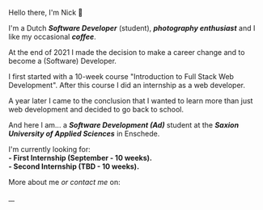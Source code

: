 Hello there, I'm Nick 👋

I'm a Dutch _**Software Developer**_ (student),
_**photography enthusiast**_ and I like my occasional _**coffee**_.

At the end of 2021 I made the decision to make a career change and to become a (Software) Developer.

I first started with a 10-week course "Introduction to Full Stack Web Development". After this course I did an internship as a web developer.

A year later I came to the conclusion that I wanted to learn more than just web development and decided to go back to school.

And here I am... a _**Software Development (Ad)**_ student at the _**Saxion University of Applied Sciences**_ in Enschede.

I'm currently looking for:
<br>
**- First Internship (September - 10 weeks).**
<br>
**- Second Internship (TBD - 10 weeks).**

More about me _or contact me_ on:
<div class="flex gap-8 justify-center">
    <a href="https://github.com/nickterhaar" target=”_blank” class="group flex flex-col gap-4 justify-center items-center">
        <img class="w-10 h-auto opacity-75 hover:opacity-100" src="./icons/github-light.svg" alt="">
    </a>
    <a href="https://www.linkedin.com/in/nickterhaar/" target=”_blank” class="group flex flex-col gap-4 justify-center items-center">
        <img class="w-10 h-auto opacity-75 hover:opacity-100" src="./icons/linkedin.svg" alt="">
    </a>
    <a href="https://discord.com/users/nickterhaar" target="_blank" class="group flex flex-col gap-4 justify-center items-center">
        <img class="w-10 h-auto opacity-75 hover:opacity-100" src="./icons/discord-light.svg" alt="">
    </a>
    <a href="https://www.instagram.com/nick_terhaar/" target=”_blank” class="group flex flex-col gap-4 justify-center items-center">
        <img class="w-10 h-auto opacity-75 hover:opacity-100" src="./icons/instagram.svg" alt="">
    </a>
</div>